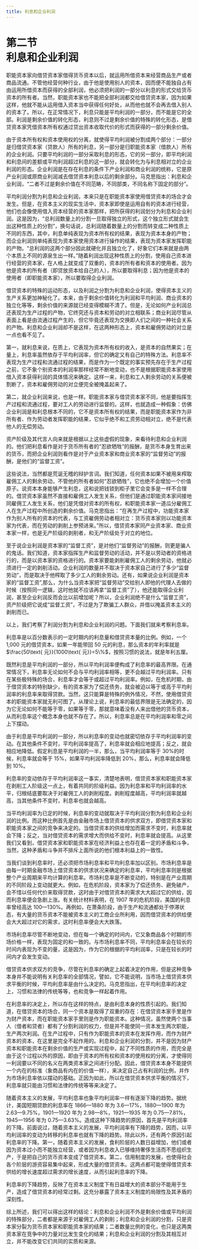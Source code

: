 ```yaml
---
title: 利息和企业利润
---
```


# 第二节<br>**利息和企业利润**

职能资本家向借贷资本家借得货币资本以后，就运用所借资本来经营商品生产或者商品流通。不管他经营何种行业，由于他是使用别人的资本，因而便不能独自占有由运用所借资本而获得的全部利润，他必须把利润的一部分以利息的形式交给货币资本的所有者。当然，职能资本家也不能把全部利润都交给借贷资本家，因为如果这样，他就不能从运用借入资本当中获得任何好处，从而他也就不会再去借入别人的资本了。所以，在正常情况下，利息只能是平均利润的一部分，而不能是它的全部。利润是剩余价值的转化形态，利息则不过是剩余价值的特殊的转化形态，是借贷资本家凭借资本所有权通过贷出资本收取代价的形式而获得的一部分剩余价值。

由于资本所有权和资本使用权的分离，就使得平均利润被分割成两个部分：一部分是归借贷资本家（贷款人）所有的利息，另一部分是归职能资本家（借款人）所有的企业利润。只要平均利润的一部分采取利息的形态，它的另一部分，即平均利润和利息间的差额或平均利润超过利息的这一部分，就会转化为与利息相对立的企业利润的形态。企业利润是在存在利息的条件下产业利润和商业利润的统称，它是原产业利润或原商业利润减去借贷资本利息以后的剩余部分。马克思指出：利息和企业利润，“二者不过是剩余价值在不同范畴，不同部类，不同名称下固定的部分”。

平均利润分割为利息和企业利润，本来只是在职能资本家使用借贷资本的场合才会发生。但是，在资本主义的现实生活中，资本家即使是运用自有的资本进行经营，他们也会像使用借入资本经营的资本家那样，把所获得的利润划分为利息和企业利润。这是因为，“总利润数量上的分割一旦取得独立的形式，这个独立形式就会生出这种性质上的分割”，换句话说，总利润随着数量上的分割而转变成二种性质上不同的东西，其中，利息单纯表现为资本所有权的结果，表现为资本本身的产物；而企业利润则单纯表现为资本家使用资本进行操作的结果，表现为资本家发挥职能的产物。“总利润的这两个部分因此就硬化并且独立化了，好象它们本来就是由两个本质上不同的源泉生出一样。”随着利润出现这种性质上的分割，使用自己资本进行经营的资本家，在人格上就变成了双重的，资本的所有者和资本的使用者。因为他是资本的所有者（即贷放资本给自己的人），所以要取得利息；因为他是资本的使用者（即职能资本家），所以要取得企业利润。

借贷资本的特殊的运动形态，以及利润之分割为利息和企业利润，使得资本主义的生产关系更加神秘化了。本来，由于剩余价值转化为利润和平均利润、商业资本的独立化等等，剩余价值的来源就已经变得模糊不清了。但是，无论如何产业利润总还表现为生产过程的产物，它终究还与资本和劳动的对立相联系；商业利润尽管从表面上看是由流通过程产生的，但它毕竟还表现为交换即人们之间的一种社会关系的产物。利息和企业利润却不是这样，在这两种形态上，资本和雇佣劳动的对立是一点也看不见了。

第一，就利息来说，在质上，它表现为资本所有权的收入，是资本的自然果实；在量上，利息率虽然依存于平均利润率，但它的确定又有自己的特殊方法。利息率不表现为生产过程和流通过程的结果，而是作为一个既定的事实预先存在于生产过程之前，它不象个别资本的利润率那样经常不断地变动，也不是根据职能资本家使用借入资本获得利润的具体情况来确定。这样一来，利息和工人剩余劳动的关系便被割断了，资本和雇佣劳动的对立便完全被掩盖起来了。

第二，就企业利润来说，也是一样。职能资本家与借贷资本家不同，他是要指挥生产过程和流通过程，要对工人的劳动进行监督的。这样，也就造成一种假象：仿佛企业利润是和利息根本不同的，它不是资本所有权的结果，而是职能资本家作为非所有者、作为劳动者发挥职能的结果，它似乎绝不和工资劳动相对立，绝不是代表他人的无偿劳动。

资产阶级及其代言人向来就是根据以上这些虚假的现象，来看待利息和企业利润的。他们把利息看作是对于货币所有者的“忍欲牺牲”的报酬，是货币本身生育出来的货币，而把企业利润则看作是对于产业资本家和商业资本家的“监督劳动”的报酬，是他们的“监督工资”。

这些说法，当然都是荒诞无稽的辩护言词。我们知道，任何资本如果不被用来榨取雇佣工人的剩余劳动，不管他的所有者如何“忍欲牺牲”，它也绝不会增加一个价值原子。说资本本身能够产生利息，这和说把钱锁到柜子里它会变多是一样不合理的。借贷资本家虽然不直接和雇佣工人发生关系，但他们是通过职能资本家间接地同雇佣工人发生关系，他们是凭借对资本的所有权，和职能资本家一道瓜分雇佣工人在生产过程中所创造的剩余价值。马克思指出：“在再生产过程中，功能资本家作为别人所有的资本的代表，与工资雇佣劳动者相对立：货币资本家则以功能资本家为代表，而在劳动的剥削上参预进来。”所以，借贷资本家同产业资本家、商业资本家一样，也是无产阶级的剥削者，和无产阶级处于对立的地位。

至于说企业利润是资本家的“监督工资”，是对他们“监督劳动”的报酬，则更是骗人的鬼话。我们知道，资本家指挥生产和监督劳动的活动，并不是以劳动者的资格进行的，而是以资本家的资格进行的。资本家要能剥削雇佣工人的剩余劳动，他就必须进行一定的剥削活动。企业利润的数量并不取决于资本家自己进行了多少“监督劳动”，而是取决于他榨取了多少工人的剩余劳动。还有，如果说企业利润是资本家的“监督工资”,那么，为什么当资本家把“监督劳动”交给别人即他的代理人去做的时候（按照同一逻辑，这时他就不应该再拿“监督工资”了），他还能取得企业利润，甚至企业利润反而会比以前增加呢？所以，企业利润绝不是什么“监督工资”，资产阶级把它说成“监督工资”，不过是为了欺骗工人群众，并借以掩盖资本主义的剥削而已。

以上，我们考察了利润分割为利息和企业利润的问题。下面我们就来考察利息率。

利息率是以百分数表示的一定时期内的利息量和借贷资本量的比例。例如，一个 1,000 元的借贷资本，如果一年能带回 50 元的利息，那么资本的年利率就是 $\frac{50\text{ 元}}{1000\text{ 元}}=5\%$，按照习惯的说法，就是年利五厘。

既然利息是平均利润的一部分，所以平均利润率便构成了利息率的最高界限。在通常情况下，利息率无论如何不会与平均利润率相等，更不会越过平均利润率。只有在某些极特殊的场合，利息率才会等于或超过平均利润率。例如，在危机时期，由于借贷资本的特别缺少，有的资本家为了偿还债务，就会被迫以等于或高于平均利润率的利息率来取得贷款。当然，这只能算是特殊的例外情况，不然，使用借贷资本的职能资本家就无利可图了。从理论上说，利息率的最低界限是无法确定的，因为它无论如何不能等于零，如果等于零，那就意味着没有人来出借他的货币资本，从而利息率这个概念本身也就不存在了。所以，利息率总是在平均利润率和零之间上下摆动。

由于利息是平均利润的一部分，所以利息率的变动也就密切依存于平均利润率的变动。在其他条件不变时，平均利润率提高了，利息率就会相应地提高；反之，就会相应地降低。假定利息是平均利润的一半，那么，当平均利润率等于 30%的时候，利息率就会等于 15%，如果平均利润率降低到 20%，那么，利息率就会降低到 10%。

利息率的变动依存于平均利润率这一事实，清楚地表明，借贷资本家和职能资本家在剥削工人阶级这一点上，有着共同的阶级利益。因为利息率和平均利润率的水平，归根结底要取决于对雇佣工人的剥削程度。剥削程度越高，平均利润率就越高，当其他条件不变时，利息率也就会越高。

当平均利润率为已定的时候，利息率的变动就取决于平均利润分割为利息和企业利润的比例。而这种比例首先是由金融市场上借贷资本的供求双方，即借贷资本家和职能资本家之间的竞争来决定的。当借贷资本的供给增加而需求不变时，利息率就会下降；反之，当对借贷资本的需求增大而供给不变时，利息率就会提高。从这里我们又看到，借贷资本家和职能资本家在经济利益上也存在着一定的矛盾和斗争，当然，这种矛盾和斗争并不排斥上面所说的他们根本利益上的一致性。

当我们谈到利息率时，还必须把市场利息率和平均利息率加以区别。市场利息率是由每一时期金融市场上借贷资本的供求状况来确定的利息率，平均利息率则是根据整个产业周期来平均计算的利息率。市场利息率是不断变动的，特别是在产业周期的不同阶段上变动就更大。例如，在危机阶段，资本家为了偿还债务、避免破产，会不惜以任何代价来取得贷款，这时由于对借贷资本的需求大大超过它的供给，因而利息率便会急剧上涨。有关统计材料表明，在 1907 年的危机阶段，美国的利息率曾经高达 100—130%。再例如，在萧条阶段，由于生产和流通都处于停滞状态，有大量的货币资本不能被资本主义的工商企业所利用，因而借贷资本的供给便会大大超过对它的需求，这时利息率便会大大跌落。

市场利息率尽管不断地变动，但在每一个确定的时间内，它又象商品各个时期的市场价格一样，表现为固定的和一致的。与市场利息率不同，平均利息率会在较长的时间内表现为不变的量，这是因为，作为它的根据的平均利润率，只是在较长的时间内才会发生变动。

借贷资本供求双方的竞争，尽管在利息率的确定上起着决定的作用，但是这种竞争本身并不能说明有关利息率的全部情况，譬如，它不能说明，当市场上借贷资本供求平衡的时候，平均利息率是由什么决定的。马克思指出，在平均利息率的决定上，习惯和法律的传统等等，也和竞争一样起着作用。

在利息率的决定上，所以存在这样的特点，是由利息本身的性质引起的。我们知道，在借贷资本的场合，同一个资本是取得了双重的存在：在借贷资本家手里是作为财产资本，而在职能资本家手里则是作为职能资本。这种情况，虽然使两个当事人（借者和贷者）都有了分割利润的权力，但是并不能使同一资本发生两次职能，生产两次利润。在生产过程中，只有作为职能资本的资本在发挥作用，而作为财产资本的资本，在这里是完全不起作用的。利息和企业利润的分割，并不是因为财产资本和职能资本在剩余价值的生产或实现过程中，起了不同性质的作用，而完全是由于这个过程以外的原因，即由于资本的所有权和资本的使用权的分离，才使得同一利润要以不同的名义在两类资本家之间进行分配。因此，借贷资本本身不能提供一个内在的标准（象商品有内在的价值一样），来决定自己占有利润的比例，并作为市场利息率依以摆动的基础。正因为如此，所以在借贷资本供求平衡的情况下，利息率就只能由习惯和法律的传统等等来决定了。

随着资本主义的发展，平均利息率也象平均利润率一样有逐渐下降的趋势。据统计，美国短期贷款的利息率在 1866—1880 年为 3.6—17%，1880—1900 年为 2.63—9.75%，1901—1920 年为 2.98—8%，1921—1935 年为 0.75—7.81%，1945—1956 年为 0.75—3.63%。造成这种下降趋势的原因，首先是平均利润率的下降。前面说过，随着资本主义的发展，平均利润率有下降的趋势，因而，以平均利润率的变动为转移的利息率也就有下降的趋势。除此以外，还有两个原因引起利息率的下降。第一，随着资本主义的发展，食利阶层的人数日益增加，他们或者因为资本过小而不能独立经营，或者因为利息收入已够维持奢侈生活而不愿组织生产，于是把自己的货币资本变成了借贷资本。第二，信用制度的发展，也使得社会各个阶层的游资容易集中起来，形成大量的借贷资本。这两点都可能使得借贷资本供给的增长速度超过需求的增长速度，从而引起利息率的下降。

利息率的下降趋势，反映了在资本主义制度下有日益增大的资本部分不能用于生产，造成了借贷资本的经常过剩。这充分暴露了资本主义制度的局限性及其矛盾的深刻性。

综上所述，我们可以得出这样的结论：利息和企业利润不外是剩余价值或平均利润的特殊部分，二者都是来源于对雇佣工人的剥削；利息和企业利润的分割，只是资本家分裂为货币资本家和职能资本家的结果；二者数量比例的变化，也只是这两类资本家在竞争中的力量对比发生变化的结果；利息和企业利润的分割及其相互对立，并不能改变它们共同的实质和来源。